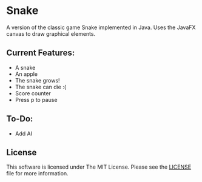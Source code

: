 # Snake

A version of the classic game Snake implemented in Java. Uses the JavaFX canvas to draw graphical elements.

## Current Features:

<ul>
  <li>A snake</li>
  <li>An apple</li>
  <li>The snake grows!</li>
  <li>The snake can die :(</li>
  <li>Score counter</li>
  <li>Press p to pause</li>
</ul>

## To-Do:

<ul>
  <li>Add AI</li>
</ul>

## License

This software is licensed under The MIT License. Please see the [LICENSE](LICENSE) file for more information.
